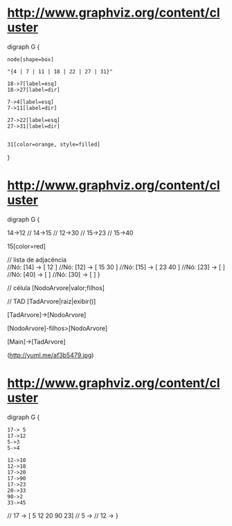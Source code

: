 # http://www.graphviz.org/content/cluster

digraph G {

    node[shape=box]

	"{4 | 7 | 11 | 18 | 22 | 27 | 31}"
	
	18->7[label=esq]
	18->27[label=dir]
	
	7->4[label=esq]
	7->11[label=dir]
	
	27->22[label=esq]
	27->31[label=dir]
	
	
	31[color=orange, style=filled]
}

# http://www.graphviz.org/content/cluster

digraph G {

 14->12
//  14->15
//  12->30
//  15->23
//  15->40
 
 15[color=red]
 
// lista de adjacência    
//Nó: [14] -> [ 12  ]
//Nó: [12] -> [ 15 30  ]
//Nó: [15] -> [ 23 40  ]
//Nó: [23] -> [  ]
//Nó: [40] -> [  ]
//Nó: [30] -> [  ]
}

// célula
[NodoArvore|valor;filhos]  

// TAD
[TadArvore|raiz|exibir()]

[TadArvore]->[NodoArvore]

[NodoArvore]-filhos>[NodoArvore]

[Main]->[TadArvore]

(http://yuml.me/af3b5479.jpg)

# http://www.graphviz.org/content/cluster

digraph G {

    17-> 5
    17->12
    5->3
    5->4
    
    12->10
    12->18
    17->20
    17->90
    17->23
    20->33
    90->2
    33->45

// 17 -> [ 5  12  20  90  23] 
//  5 ->
// 12 -> 
}

